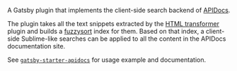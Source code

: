 A Gatsby plugin that implements the client-side search backend
of [APIDocs](https://github.com/carrotsearch/gatsby-starter-apidocs).

The plugin takes all the text snippets extracted by
the [HTML transformer](https://github.com/carrotsearch/gatsby-transformer-html) plugin and
builds a [fuzzysort](https://github.com/farzher/fuzzysort) index for them. Based on that
index, a client-side Sublime-like searches can be applied to all the content in the
APIDocs documentation site.

See [`gatsby-starter-apidocs`](https://github.com/carrotsearch/gatsby-starter-apidocs) for
usage example and documentation.
